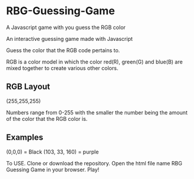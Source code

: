 # RBG-Guessing-Game
A Javascript game with you guess the RGB color

An interactive guessing game made with Javascript

Guess the color that the RGB code pertains to.


RGB is a color model in which the color red(R), green(G) and blue(B) are mixed together to create various other colors.

## RGB Layout
(255,255,255)

Numbers range from 0-255 with the smaller the number being the amount of the color that the RGB color is.

## Examples

(0,0,0) = Black
(103, 33, 160) = purple

To USE.
Clone or download the repository.
Open the html file name RBG Guessing Game in your browser.
Play!


